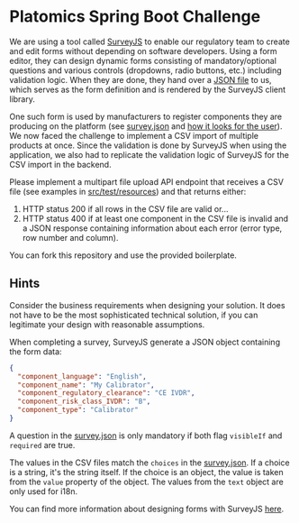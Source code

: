 # Platomics Spring Boot Challenge

We are using a tool called [SurveyJS](https://surveyjs.io/) to enable our regulatory team to create and edit forms
without depending on software developers. Using a form editor, they can design dynamic forms consisting of
mandatory/optional questions and various controls (dropdowns, radio buttons, etc.) including validation logic.
When they are done, they hand over a [JSON file](./src/main/resources/survey.json) to us, which serves as the form
definition and is rendered by the
SurveyJS client library.

One such form is used by manufacturers to register components they are producing on the platform (see
[survey.json](./src/main/resources/survey.json)
and [how it looks for the user](https://surveyjs.io/published?id=6f4e0ee9-c761-4705-9748-331e677adba3)). We now faced
the challenge to implement a CSV import of multiple
products at once. Since the validation is done by SurveyJS when using the application, we also had to replicate the
validation logic of SurveyJS for the CSV import in the backend.

Please implement a multipart file upload API endpoint that receives a CSV file (see examples in
[src/test/resources](src/test/resources)) and that returns either:

1. HTTP status 200 if all rows in the CSV file are valid or...
2. HTTP status 400 if at least one component in the CSV file is invalid and a JSON response containing information about
   each error (error type, row number and column).

You can fork this repository and use the provided boilerplate.

## Hints

Consider the business requirements when designing your solution. It does not have to be the most sophisticated
technical solution, if you can legitimate your design with reasonable assumptions.

When completing a survey, SurveyJS generate a JSON object containing the form data:

```json
{
  "component_language": "English",
  "component_name": "My Calibrator",
  "component_regulatory_clearance": "CE IVDR",
  "component_risk_class_IVDR": "B",
  "component_type": "Calibrator"
}
```

A question in the [survey.json](./src/main/resources/survey.json) is only mandatory if both flag `visibleIf` and
`required` are true.

The values in the CSV files match the `choices` in the [survey.json](./src/main/resources/survey.json). If a choice is
a string, it's the string itself. If the choice is an object, the value is taken from the `value` property of the
object. The values from the `text` object are only used for i18n.

You can find more information about designing forms with SurveyJS
[here](https://surveyjs.io/form-library/documentation/design-survey/conditional-logic).
